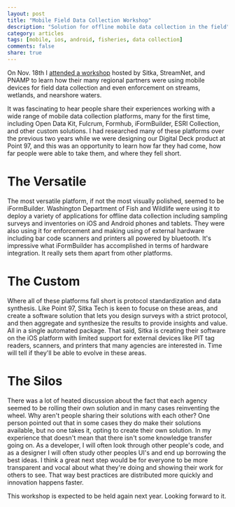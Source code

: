 ```yaml
---
layout: post
title: "Mobile Field Data Collection Workshop"
description: "Solution for offline mobile data collection in the field"
category: articles
tags: [mobile, ios, android, fisheries, data collection]
comments: false
share: true
---
```


On Nov. 18th I [attended a workshop](http://www.sitkatech.com/blog/workshop-emerging-technologies) hosted by Sitka, StreamNet, and PNAMP to learn how their many regional partners were using mobile devices for field data collection and even enforcement on streams, wetlands, and nearshore waters.

It was fascinating to hear people share their experiences working with a wide range of mobile data collection platforms, many for the first time, including Open Data Kit, Fulcrum, Formhub, iFormBuilder, ESRI Collection, and other custom solutions.  I had researched many of these platforms over the previous two years while we were designing our Digital Deck product at Point 97, and this was an opportunity to learn how far they had come, how far people were able to take them, and where they fell short.

# The Versatile

The most versatile platform, if not the most visually polished, seemed to be iFormBuilder.  Washington Department of Fish and Wildlife were using it to deploy a variety of applications for offline data collection including sampling surveys and inventories on iOS and Android phones and tablets.  They were also using it for enforcement and making using of external hardware including bar code scanners and printers all powered by bluetooth.  It's impressive what iFormBuilder has accomplished in terms of hardware integration.  It really sets them apart from other platforms.

# The Custom

Where all of these platforms fall short is protocol standardization and data synthesis.  Like Point 97, Sitka Tech is keen to focuse on these areas, and create a software solution that lets you design surveys with a strict protocol, and then aggregate and synthesize the results to provide insights and value.  All in a single automated package.  That said, Sitka is creating their software on the iOS platform with limited support for external devices like PIT tag readers, scanners, and printers that many agencies are interested in.  Time will tell if they'll be able to evolve in these areas.

# The Silos

There was a lot of heated discussion about the fact that each agency seemed to be rolling their own solution and in many cases reinventing the wheel.  Why aren't people sharing their solutions with each other?  One person pointed out that in some cases they do make their solutions available, but no one takes it, opting to create their own solution.  In my experience that doesn't mean that there isn't some knowledge transfer going on.  As a developer, I will often look through other people's code, and as a designer I will often study other peoples UI's and end up borrowing the best ideas.  I think a great next step would be for everyone to be more transparent and vocal about what they're doing and showing their work for others to see.  That way best practices are distributed more quickly and innovation happens faster.

This workshop is expected to be held again next year.  Looking forward to it.